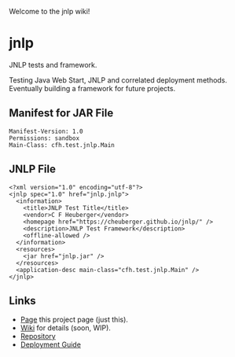 Welcome to the jnlp wiki!

# jnlp

JNLP tests and framework.

Testing Java Web Start, JNLP and correlated deployment methods.
Eventually building a framework for future projects.

## Manifest for JAR File
```
Manifest-Version: 1.0
Permissions: sandbox
Main-Class: cfh.test.jnlp.Main
```

## JNLP File

```
<?xml version="1.0" encoding="utf-8"?>
<jnlp spec="1.0" href="jnlp.jnlp">
  <information>
    <title>JNLP Test Title</title>
    <vendor>C F Heuberger</vendor>
    <homepage href="https://cheuberger.github.io/jnlp/" />
    <description>JNLP Test Framework</description>
    <offline-allowed />
  </information>
  <resources>
    <jar href="jnlp.jar" />
  </resources>
  <application-desc main-class="cfh.test.jnlp.Main" />
</jnlp>
```

## Links
* [Page](https://CHeuberger.github.io/jnlp/) this project page (just this).
* [Wiki](https://github.com/CHeuberger/jnlp/wiki) for details (soon, WIP).
* [Repository](https://github.com/CHeuberger/jnlp)
* [Deployment Guide](https://docs.oracle.com/javase/10/deploy/getting-started.htm#)
